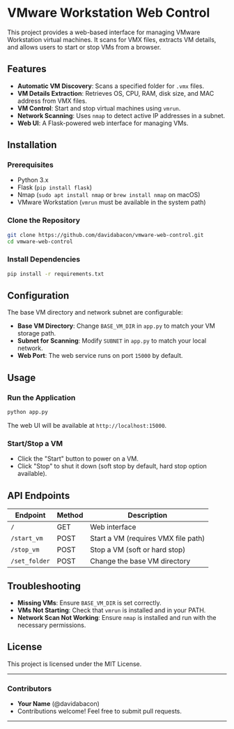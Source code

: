 # VMware Workstation Web Control

This project provides a web-based interface for managing VMware Workstation virtual machines. It scans for VMX files, extracts VM details, and allows users to start or stop VMs from a browser.

## Features

- **Automatic VM Discovery**: Scans a specified folder for `.vmx` files.
- **VM Details Extraction**: Retrieves OS, CPU, RAM, disk size, and MAC address from VMX files.
- **VM Control**: Start and stop virtual machines using `vmrun`.
- **Network Scanning**: Uses `nmap` to detect active IP addresses in a subnet.
- **Web UI**: A Flask-powered web interface for managing VMs.

## Installation

### Prerequisites

- Python 3.x
- Flask (`pip install flask`)
- Nmap (`sudo apt install nmap` or `brew install nmap` on macOS)
- VMware Workstation (`vmrun` must be available in the system path)

### Clone the Repository

```sh
git clone https://github.com/davidabacon/vmware-web-control.git
cd vmware-web-control
```

### Install Dependencies

```sh
pip install -r requirements.txt
```

## Configuration

The base VM directory and network subnet are configurable:

- **Base VM Directory**: Change `BASE_VM_DIR` in `app.py` to match your VM storage path.
- **Subnet for Scanning**: Modify `SUBNET` in `app.py` to match your local network.
- **Web Port**: The web service runs on port `15000` by default.

## Usage

### Run the Application

```sh
python app.py
```

The web UI will be available at `http://localhost:15000`.

### Start/Stop a VM

- Click the "Start" button to power on a VM.
- Click "Stop" to shut it down (soft stop by default, hard stop option available).

## API Endpoints

| Endpoint            | Method | Description                            |
|---------------------|--------|----------------------------------------|
| `/`                 | GET    | Web interface                         |
| `/start_vm`        | POST   | Start a VM (requires VMX file path)    |
| `/stop_vm`         | POST   | Stop a VM (soft or hard stop)          |
| `/set_folder`      | POST   | Change the base VM directory           |

## Troubleshooting

- **Missing VMs**: Ensure `BASE_VM_DIR` is set correctly.
- **VMs Not Starting**: Check that `vmrun` is installed and in your PATH.
- **Network Scan Not Working**: Ensure `nmap` is installed and run with the necessary permissions.

## License

This project is licensed under the MIT License.

---

### Contributors
- **Your Name** (@davidabacon)
- Contributions welcome! Feel free to submit pull requests.

---


